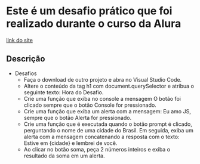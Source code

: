 # Este é um desafio prático que foi realizado durante o curso da Alura
[link do site](https://thafisg.github.io/desafio_interagindo_com_html/)
## Descrição 
- Desafios
  - Faça o download de outro projeto e abra no Visual Studio Code.
  - Altere o conteúdo da tag h1 com document.querySelector e atribua o seguinte texto: Hora do Desafio.
  - Crie uma função que exiba no console a mensagem O botão foi clicado sempre que o botão Console for pressionado.
  - Crie uma função que exiba um alerta com a mensagem: Eu amo JS, sempre que o botão Alerta for pressionado.
  - Crie uma função que é executada quando o botão prompt é clicado, perguntando o nome de uma cidade do Brasil. Em seguida, exiba um alerta com a mensagem concatenando a resposta com o texto: Estive em {cidade} e lembrei de você.
  - Ao clicar no botão soma, peça 2 números inteiros e exiba o resultado da soma em um alerta.
